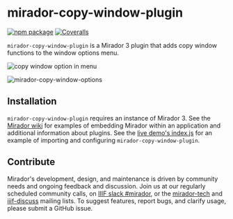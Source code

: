 # mirador-copy-window-plugin

<!-- [![Travis][build-badge]][build] -->
[![npm package][npm-badge]][npm]
[![Coveralls][coveralls-badge]][coveralls]

`mirador-copy-window-plugin` is a Mirador 3 plugin that adds copy window functions to the window options menu. <!-- A [live demo](https://mirador-download-plugin.netlify.app/) with several institutions' manifests is available for testing. -->

![copy window option in menu](https://github.com/nakamura196/mirador-copy-window-plugin/assets/5351691/cf38163f-50df-45f5-89c1-ed5abdae0985)

![mirador-copy-window-options](https://github.com/nakamura196/mirador-copy-window-plugin/assets/5351691/b399fca1-13b6-4698-ab80-05bc0d69b501)


[build-badge]: https://img.shields.io/travis/projectmirador/mirador-copy-window-plugin/main.png?style=flat-square
[build]: https://travis-ci.org/projectmirador/mirador-copy-window-plugin

[npm-badge]: https://img.shields.io/npm/v/mirador-copy-window-plugin.png?style=flat-square
[npm]: https://www.npmjs.org/package/mirador-copy-window-plugin

[coveralls-badge]: https://img.shields.io/coveralls/nakamura196/mirador-copy-window-plugin/main.png?style=flat-square
[coveralls]: https://coveralls.io/github/nakamura196/mirador-copy-window-plugin

## Installation

`mirador-copy-window-plugin` requires an instance of Mirador 3. See the [Mirador wiki](https://github.com/ProjectMirador/mirador/wiki) for examples of embedding Mirador within an application and additional information about plugins. See the [live demo's index.js](https://github.com/nakamura196/mirador-copy-window-plugin/blob/main/demo/src/index.js) for an example of importing and configuring `mirador-copy-window-plugin`.

<!-- 

## Configuration

Configurations for this plugin are injected when Mirador is initialized under the `miradorCopyWindowPlugin` key.

```js
...
  id: 'mirador',
  miradorCopyWindowPlugin: {
    ...
  }
...
```

| Config Key | Type | Description |
| --- | --- | --- |
| `restrictDownloadOnSizeDefinition` | boolean (default: false) | If set to true the `Zoomed region` link will not be rendered if the image API returns a single size in the `sizes` section and the single size height/width is the same size or smaller than the reported height/width. |

-->

## Contribute
Mirador's development, design, and maintenance is driven by community needs and ongoing feedback and discussion. Join us at our regularly scheduled community calls, on [IIIF slack #mirador](http://bit.ly/iiif-slack), or the [mirador-tech](https://groups.google.com/forum/#!forum/mirador-tech) and [iiif-discuss](https://groups.google.com/forum/#!forum/iiif-discuss) mailing lists. To suggest features, report bugs, and clarify usage, please submit a GitHub issue.
